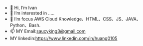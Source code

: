- 👋 Hi, I’m Ivan
- 👀 I’m interested in .....
- 🌱 I’m focus AWS Cloud Knowledge、HTML、CSS、JS、JAVA、Python、Bash.
- 📫 MY Email:saucyking3@gmail.com
- MY linkedin:https://www.linkedin.com/in/huang0105


